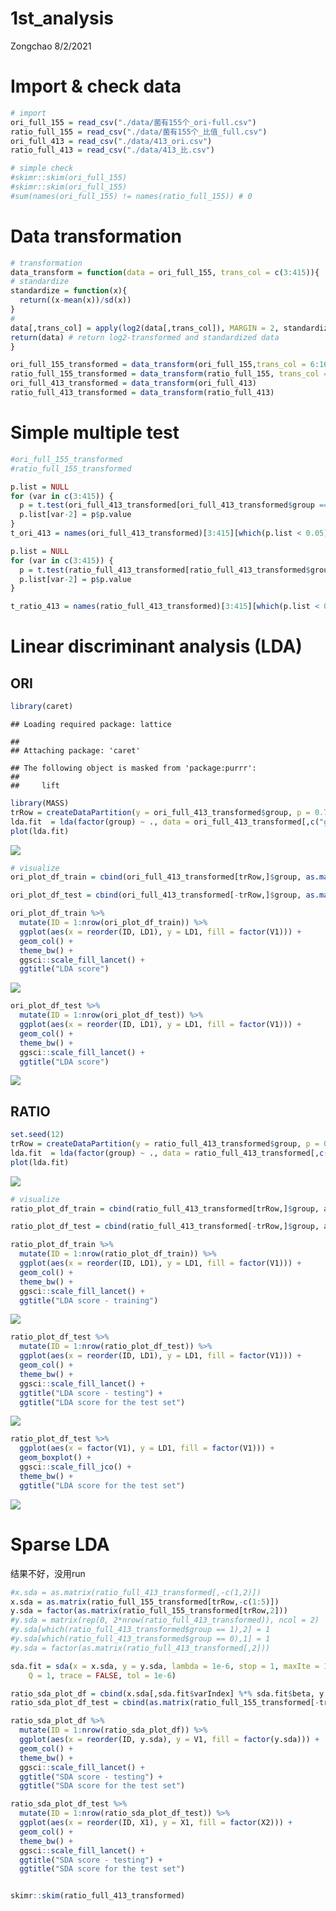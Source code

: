1st\_analysis
================
Zongchao
8/2/2021

# Import & check data

``` r
# import
ori_full_155 = read_csv("./data/菌有155个_ori-full.csv")
ratio_full_155 = read_csv("./data/菌有155个_比值_full.csv")
ori_full_413 = read_csv("./data/413_ori.csv")
ratio_full_413 = read_csv("./data/413_比.csv")

# simple check
#skimr::skim(ori_full_155)
#skimr::skim(ori_full_155)
#sum(names(ori_full_155) != names(ratio_full_155)) # 0
```

# Data transformation

``` r
# transformation
data_transform = function(data = ori_full_155, trans_col = c(3:415)){
# standardize
standardize = function(x){
  return((x-mean(x))/sd(x))
}
# 
data[,trans_col] = apply(log2(data[,trans_col]), MARGIN = 2, standardize)
return(data) # return log2-transformed and standardized data
}

ori_full_155_transformed = data_transform(ori_full_155,trans_col = 6:160)
ratio_full_155_transformed = data_transform(ratio_full_155, trans_col = 6:160)
ori_full_413_transformed = data_transform(ori_full_413)
ratio_full_413_transformed = data_transform(ratio_full_413)
```

# Simple multiple test

``` r
#ori_full_155_transformed
#ratio_full_155_transformed

p.list = NULL
for (var in c(3:415)) {
  p = t.test(ori_full_413_transformed[ori_full_413_transformed$group == 0, var], ori_full_413_transformed[ori_full_413_transformed$group == 1, var])
  p.list[var-2] = p$p.value
}
t_ori_413 = names(ori_full_413_transformed)[3:415][which(p.list < 0.05)]

p.list = NULL
for (var in c(3:415)) {
  p = t.test(ratio_full_413_transformed[ratio_full_413_transformed$group == 0, var], ratio_full_413_transformed[ratio_full_413_transformed$group == 1, var])
  p.list[var-2] = p$p.value
}

t_ratio_413 = names(ratio_full_413_transformed)[3:415][which(p.list < 0.05)]
```

# Linear discriminant analysis (LDA)

## ORI

``` r
library(caret)
```

    ## Loading required package: lattice

    ## 
    ## Attaching package: 'caret'

    ## The following object is masked from 'package:purrr':
    ## 
    ##     lift

``` r
library(MASS)
trRow = createDataPartition(y = ori_full_413_transformed$group, p = 0.7, list =F)
lda.fit  = lda(factor(group) ~ ., data = ori_full_413_transformed[,c("group",t_ori_413)], subset = trRow)
plot(lda.fit)
```

![](1st_analysis_files/figure-gfm/unnamed-chunk-4-1.png)<!-- -->

``` r
# visualize
ori_plot_df_train = cbind(ori_full_413_transformed[trRow,]$group, as.matrix(ori_full_413_transformed[trRow,t_ori_413]) %*% lda.fit$scaling) %>% data.frame()

ori_plot_df_test = cbind(ori_full_413_transformed[-trRow,]$group, as.matrix(ori_full_413_transformed[-trRow,t_ori_413]) %*% lda.fit$scaling) %>% data.frame()

ori_plot_df_train %>%
  mutate(ID = 1:nrow(ori_plot_df_train)) %>%
  ggplot(aes(x = reorder(ID, LD1), y = LD1, fill = factor(V1))) +
  geom_col() +
  theme_bw() +
  ggsci::scale_fill_lancet() +
  ggtitle("LDA score")
```

![](1st_analysis_files/figure-gfm/unnamed-chunk-4-2.png)<!-- -->

``` r
ori_plot_df_test %>%
  mutate(ID = 1:nrow(ori_plot_df_test)) %>%
  ggplot(aes(x = reorder(ID, LD1), y = LD1, fill = factor(V1))) +
  geom_col() +
  theme_bw() +
  ggsci::scale_fill_lancet() +
  ggtitle("LDA score")
```

![](1st_analysis_files/figure-gfm/unnamed-chunk-4-3.png)<!-- -->

## RATIO

``` r
set.seed(12)
trRow = createDataPartition(y = ratio_full_413_transformed$group, p = 0.7, list =F)
lda.fit  = lda(factor(group) ~ ., data = ratio_full_413_transformed[,c("group", t_ratio_413)], subset = trRow)
plot(lda.fit)
```

![](1st_analysis_files/figure-gfm/unnamed-chunk-5-1.png)<!-- -->

``` r
# visualize
ratio_plot_df_train = cbind(ratio_full_413_transformed[trRow,]$group, as.matrix(ratio_full_413_transformed[trRow,c(t_ratio_413)]) %*% lda.fit$scaling) %>% data.frame()

ratio_plot_df_test = cbind(ratio_full_413_transformed[-trRow,]$group, as.matrix(ratio_full_413_transformed[-trRow,c(t_ratio_413)]) %*% lda.fit$scaling) %>% data.frame()

ratio_plot_df_train %>%
  mutate(ID = 1:nrow(ratio_plot_df_train)) %>%
  ggplot(aes(x = reorder(ID, LD1), y = LD1, fill = factor(V1))) +
  geom_col() +
  theme_bw() +
  ggsci::scale_fill_lancet() +
  ggtitle("LDA score - training")
```

![](1st_analysis_files/figure-gfm/unnamed-chunk-5-2.png)<!-- -->

``` r
ratio_plot_df_test %>%
  mutate(ID = 1:nrow(ratio_plot_df_test)) %>%
  ggplot(aes(x = reorder(ID, LD1), y = LD1, fill = factor(V1))) +
  geom_col() +
  theme_bw() +
  ggsci::scale_fill_lancet() +
  ggtitle("LDA score - testing") +
  ggtitle("LDA score for the test set")
```

![](1st_analysis_files/figure-gfm/unnamed-chunk-5-3.png)<!-- -->

``` r
ratio_plot_df_test %>%
  ggplot(aes(x = factor(V1), y = LD1, fill = factor(V1))) +
  geom_boxplot() +
  ggsci::scale_fill_jco() +
  theme_bw() +
  ggtitle("LDA score for the test set") 
```

![](1st_analysis_files/figure-gfm/unnamed-chunk-5-4.png)<!-- -->

# Sparse LDA

结果不好，没用run

``` r
#x.sda = as.matrix(ratio_full_413_transformed[,-c(1,2)])
x.sda = as.matrix(ratio_full_155_transformed[trRow,-c(1:5)])
y.sda = factor(as.matrix(ratio_full_155_transformed[trRow,2]))
#y.sda = matrix(rep(0, 2*nrow(ratio_full_413_transformed)), ncol = 2)
#y.sda[which(ratio_full_413_transformed$group == 1),2] = 1
#y.sda[which(ratio_full_413_transformed$group == 0),1] = 1
#y.sda = factor(as.matrix(ratio_full_413_transformed[,2]))

sda.fit = sda(x = x.sda, y = y.sda, lambda = 1e-6, stop = 1, maxIte = 100,
    Q = 1, trace = FALSE, tol = 1e-6)

ratio_sda_plot_df = cbind(x.sda[,sda.fit$varIndex] %*% sda.fit$beta, y.sda) %>% data.frame()
ratio_sda_plot_df_test = cbind(as.matrix(ratio_full_155_transformed[-trRow,sda.fit$varIndex]) %*% sda.fit$beta, factor(as.matrix(ratio_full_155_transformed[-trRow,2]))) %>% data.frame()

ratio_sda_plot_df %>%
  mutate(ID = 1:nrow(ratio_sda_plot_df)) %>%
  ggplot(aes(x = reorder(ID, y.sda), y = V1, fill = factor(y.sda))) +
  geom_col() +
  theme_bw() +
  ggsci::scale_fill_lancet() +
  ggtitle("SDA score - testing") +
  ggtitle("SDA score for the test set")

ratio_sda_plot_df_test %>%
  mutate(ID = 1:nrow(ratio_sda_plot_df_test)) %>%
  ggplot(aes(x = reorder(ID, X1), y = X1, fill = factor(X2))) +
  geom_col() +
  theme_bw() +
  ggsci::scale_fill_lancet() +
  ggtitle("SDA score - testing") +
  ggtitle("SDA score for the test set")


skimr::skim(ratio_full_413_transformed)
```
